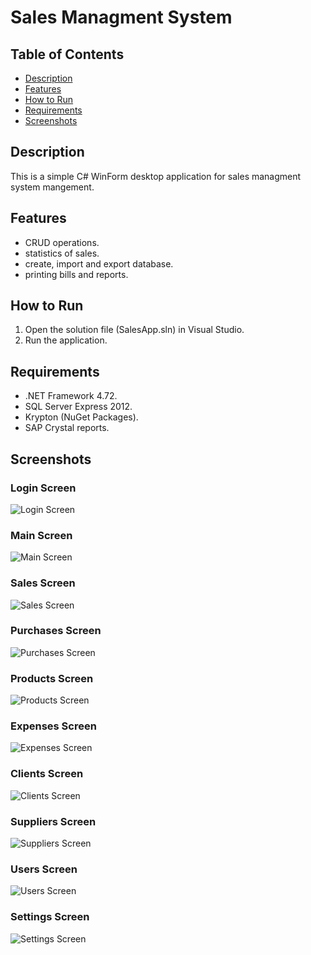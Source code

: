 # Sales Managment System

## Table of Contents
- [Description](#description)
- [Features](#features)
- [How to Run](#how-to-run)
- [Requirements](#requirements)
- [Screenshots](#screenshots)

## Description
This is a simple C# WinForm desktop application for sales managment system mangement.

## Features
- CRUD operations.
- statistics of sales.
- create, import and export database. 
- printing bills and reports.

## How to Run
1. Open the solution file (SalesApp.sln) in Visual Studio.
2. Run the application.

## Requirements
- .NET Framework 4.72.
- SQL Server Express 2012.
- Krypton (NuGet Packages).
- SAP Crystal reports.

## Screenshots  

### Login Screen  
![Login Screen](Screenshots/1.PNG)  

### Main Screen  
![Main Screen](Screenshots/2.PNG)  

### Sales Screen  
![Sales Screen](Screenshots/3.PNG)  

### Purchases Screen  
![Purchases Screen](Screenshots/4.PNG)  

### Products Screen  
![Products Screen](Screenshots/5.PNG)  

### Expenses Screen  
![Expenses Screen](Screenshots/6.PNG)  

### Clients Screen  
![Clients Screen](Screenshots/7.PNG)  

### Suppliers Screen  
![Suppliers Screen](Screenshots/8.PNG)  

### Users Screen  
![Users Screen](Screenshots/9.PNG)  

### Settings Screen  
![Settings Screen](Screenshots/10.PNG)  
